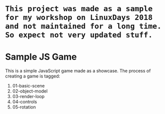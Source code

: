 # `This project was made as a sample for my workshop on LinuxDays 2018 and not maintained for a long time. So expect not very updated stuff.`


# Sample JS Game

This is a simple JavaScript game made as a showcase.
The process of creating a game is tagged:

1) 01-basic-scene
2) 02-object-model
3) 03-render-loop
4) 04-controls
5) 05-rotation
